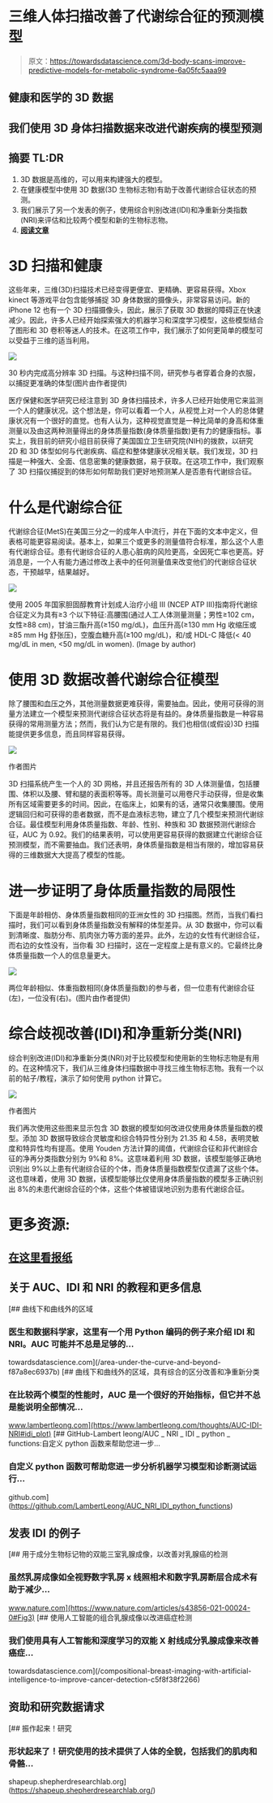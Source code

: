 # 三维人体扫描改善了代谢综合征的预测模型

> 原文：<https://towardsdatascience.com/3d-body-scans-improve-predictive-models-for-metabolic-syndrome-6a05fc5aaa99>

## 健康和医学的 3D 数据

## 我们使用 3D 身体扫描数据来改进代谢疾病的模型预测

## 摘要 TL:DR

1.  3D 数据是高维的，可以用来构建强大的模型。
2.  在健康模型中使用 3D 数据(3D 生物标志物)有助于改善代谢综合征状态的预测。
3.  我们展示了另一个发表的例子，使用综合判别改进(IDI)和净重新分类指数(NRI)来评估和比较两个模型和新的生物标志物。
4.  [**阅读文章**](https://doi.org/10.1002/oby.23470)

# **3D 扫描和健康**

这些年来，三维(3D)扫描技术已经变得更便宜、更精确、更容易获得。Xbox kinect 等游戏平台包含能够捕捉 3D 身体数据的摄像头，非常容易访问。新的 iPhone 12 也有一个 3D 扫描摄像头，因此，展示了获取 3D 数据的障碍正在快速减少。因此，许多人已经开始探索强大的机器学习和深度学习模型，这些模型结合了图形和 3D 卷积等迷人的技术。在这项工作中，我们展示了如何更简单的模型可以受益于三维的适当利用。

![](img/a51297a4e025205744d1ebf8ce7fec5d.png)

30 秒内完成高分辨率 3D 扫描。与这种扫描不同，研究参与者穿着合身的衣服，以捕捉更准确的体型(图片由作者提供)

医疗保健和医学研究已经注意到 3D 身体扫描技术，许多人已经开始使用它来监测一个人的健康状况。这个想法是，你可以看着一个人，从视觉上对一个人的总体健康状况有一个很好的直觉。也有人认为，这种视觉直觉是一种比简单的身高和体重测量以及由这两种测量得出的身体质量指数(身体质量指数)更有力的健康指标。事实上，我目前的研究小组目前获得了美国国立卫生研究院(NIH)的拨款，以研究 2D 和 3D 体型如何与代谢疾病、癌症和整体健康状况相关联。我们发现，3D 扫描是一种强大、全面、信息密集的健康数据，易于获取。在这项工作中，我们观察了 3D 扫描仪捕捉到的体形如何帮助我们更好地预测某人是否患有代谢综合征。

# **什么是代谢综合征**

代谢综合征(MetS)在美国三分之一的成年人中流行，并在下面的文本中定义，但表格可能更容易阅读。基本上，如果三个或更多的测量值符合标准，那么这个人患有代谢综合征。患有代谢综合征的人患心脏病的风险更高，全因死亡率也更高。好消息是，一个人有能力通过修改上表中的任何测量值来改变他们的代谢综合征状态，干预越早，结果越好。

![](img/7b6b69286307484901f4757ffa0b9847.png)

使用 2005 年国家胆固醇教育计划成人治疗小组 III (NCEP ATP III)指南将代谢综合征定义为具有≥3 个以下特征:高腰围(通过人工人体测量测量；男性≥102 cm，女性≥88 cm)，甘油三酯升高(≥150 mg/dL)，血压升高(≥130 mm Hg 收缩压或≥85 mm Hg 舒张压)，空腹血糖升高(≥100 mg/dL)，和/或 HDL-C 降低(< 40 mg/dL in men, <50 mg/dL in women). (Image by author)

# **使用 3D 数据改善代谢综合征模型**

除了腰围和血压之外，其他测量数据更难获得，需要抽血。因此，使用可获得的测量方法建立一个模型来预测代谢综合征状态将是有益的。身体质量指数是一种容易获得的常用测量方法；然而，我们认为它是有限的。我们也相信(或假设)3D 扫描能提供更多信息，而且同样容易获得。

![](img/a304f97111391d79d6eeef0f8ff2155b.png)

作者图片

3D 扫描系统产生一个人的 3D 网格，并且还报告所有的 3D 人体测量值，包括腰围、体积以及腰、臂和腿的表面积等等。周长测量可以用卷尺手动获得，但是收集所有区域需要更多的时间。因此，在临床上，如果有的话，通常只收集腰围。使用逻辑回归和可获得的患者数据，而不是血液标志物，建立了几个模型来预测代谢综合征。最佳模型利用身体质量指数、年龄、性别、种族和 3D 数据预测代谢综合征，AUC 为 0.92。我们的结果表明，可以使用更容易获得的数据建立代谢综合征预测模型，而不需要抽血。我们还表明，身体质量指数是相当有限的，增加容易获得的三维数据大大提高了模型的性能。

# **进一步证明了身体质量指数的局限性**

下面是年龄相仿、身体质量指数相同的亚洲女性的 3D 扫描图。然而，当我们看扫描时，我们可以看到身体质量指数没有解释的体型差异。从 3D 数据中，你可以看到清晰度、脂肪分布、肌肉张力等方面的差异。此外，左边的女性有代谢综合征，而右边的女性没有，当你看 3D 扫描时，这在一定程度上是有意义的。它最终比身体质量指数一个人的信息量更大。

![](img/5fed7487e0e36300586c23c04e0b144a.png)

两位年龄相似、体重指数相同(身体质量指数)的参与者，但一位患有代谢综合征(左)，一位没有(右)。(图片由作者提供)

# **综合歧视改善(IDI)和净重新分类(NRI)**

综合判别改进(IDI)和净重新分类(NRI)对于比较模型和使用新的生物标志物是有用的。在这种情况下，我们从三维身体扫描数据中寻找三维生物标志物。我有一个以前的帖子/教程，演示了如何使用 python 计算它。

![](img/85805caea43abe4cdd295b52a6d1a81a.png)

作者图片

我们再次使用这些图来显示包含 3D 数据的模型如何改进仅使用身体质量指数的模型。添加 3D 数据导致综合灵敏度和综合特异性分别为 21.35 和 4.58，表明灵敏度和特异性均有提高。使用 Youden 方法计算的阈值，代谢综合征和非代谢综合征的净再分类指数分别为 9%和 8%。这意味着利用 3D 数据，该模型能够正确地识别出 9%以上患有代谢综合征的个体，而身体质量指数模型仅遗漏了这些个体。这也意味着，使用 3D 数据，该模型能够比仅使用身体质量指数的模型多正确识别出 8%的未患代谢综合征的个体，这些个体被错误地识别为患有代谢综合征。

# **更多资源:**

## [在这里看报纸](https://doi.org/10.1002/oby.23470)

## 关于 AUC、IDI 和 NRI 的教程和更多信息

[](/area-under-the-curve-and-beyond-f87a8ec6937b) [## 曲线下和曲线外的区域

### 医生和数据科学家，这里有一个用 Python 编码的例子来介绍 IDI 和 NRI。AUC 可能并不总是足够的…

towardsdatascience.com](/area-under-the-curve-and-beyond-f87a8ec6937b) [](https://www.lambertleong.com/thoughts/AUC-IDI-NRI#idi_plot) [## 曲线下和曲线外的区域，具有综合的区分改善和净重新分类

### 在比较两个模型的性能时，AUC 是一个很好的开始指标，但它并不总是能说明全部情况…

www.lambertleong.com](https://www.lambertleong.com/thoughts/AUC-IDI-NRI#idi_plot) [](https://github.com/LambertLeong/AUC_NRI_IDI_python_functions) [## GitHub-Lambert leong/AUC _ NRI _ IDI _ python _ functions:自定义 python 函数来帮助您进一步…

### 自定义 python 函数可帮助您进一步分析机器学习模型和诊断测试运行…

github.com](https://github.com/LambertLeong/AUC_NRI_IDI_python_functions) 

## **发表 IDI 的例子**

[](https://www.nature.com/articles/s43856-021-00024-0#Fig3) [## 用于成分生物标记物的双能三室乳腺成像，以改善对乳腺癌的检测

### 虽然乳房成像如全视野数字乳房 x 线照相术和数字乳房断层合成术有助于减少…

www.nature.com](https://www.nature.com/articles/s43856-021-00024-0#Fig3) [](/compositional-breast-imaging-with-artificial-intelligence-to-improve-cancer-detection-c5f8f38f2266) [## 使用人工智能的组合乳腺成像以改进癌症检测

### 我们使用具有人工智能和深度学习的双能 X 射线成分乳腺成像来改善癌症…

towardsdatascience.com](/compositional-breast-imaging-with-artificial-intelligence-to-improve-cancer-detection-c5f8f38f2266) 

## **资助和研究数据请求**

[](https://shapeup.shepherdresearchlab.org/) [## 振作起来！研究

### 形状起来了！研究使用的技术提供了人体的全貌，包括我们的肌肉和骨骼…

shapeup.shepherdresearchlab.org](https://shapeup.shepherdresearchlab.org/)